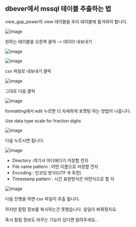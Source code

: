 ## dbever에서 mssql 테이블 추출하는 법

view_gsp_power의 view 테이블을 우리 테이블에 옮겨와야 합니다.

![image](https://user-images.githubusercontent.com/112359150/192737376-b72764cf-f641-4a96-9a82-7a303c70c7bb.png)

원하는 테이블을 오른쪽 클릭 -> 데이터 내보내기

![image](https://user-images.githubusercontent.com/112359150/192744465-0922dc52-dc1b-42fa-a939-4f8a09c96a1a.png)



![image](https://user-images.githubusercontent.com/112359150/192744415-1f28e247-b7d4-4d98-bfb4-badcaf4332cf.png)

csv 파일로 내보내기 클릭

![image](https://user-images.githubusercontent.com/112359150/192744364-cdfdb5a4-767a-400a-a139-1b6c54176fc0.png)

그대로 다음 클릭

![image](https://user-images.githubusercontent.com/112359150/192744306-ecc5b941-6897-4e7a-8705-eccf6dc86a9d.png)

formatting에서 edit 누르면 더 자세하게 포멧팅 하는 방법이 나옵니다. 

Use data type scale for fraction digits



![image](https://user-images.githubusercontent.com/112359150/192744254-30f910c7-b021-4666-8b83-6c5523cac6a1.png)

다음 누르시면 됩니다.



![image](https://user-images.githubusercontent.com/112359150/192738930-aae94678-f800-42de-81d2-1e9c06edbd74.png)

- Directory :여기서 어디에다가 저장할 껀지
- File name pattern : 어떤 이름으로 저장할 껀지
- Encoding : 인코딩 방식(UTF-8 추천)
- Timestamp pattern : 시간 표현방식은 어떤식으로 할 지



![image](https://user-images.githubusercontent.com/112359150/192739317-933ae260-2358-43db-90f7-689f5c6e254f.png)

다음 진행을 하면 csv 파일이 추출 됩니다.



하지만 칼럼 정보를 복사하는건 못했습니다. 일일이 바꿔줬지요. 

혹시 칼럼 정보도 바꾸는 기능이 있다면 알려주세요..
